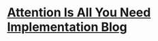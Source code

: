 # [Attention Is All You Need Implementation Blog](https://medium.com/@jaewoo4710/attention-is-all-you-need-implementation-a8c86381c123)
